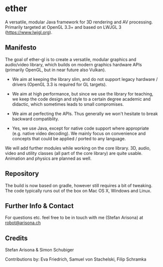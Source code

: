 ether
=====

A versatile, modular Java framework for 3D rendering and AV processing. Primarily targeted at OpenGL 3.3+ and based on LWJGL 3 (https://www.lwjgl.org).

Manifesto
---------

The goal of ether-gl is to create a versatile, modular graphics and audio/video library, which builds on modern graphics hardware APIs (primarily OpenGL, but in near future also Vulkan). 

* We aim at keeping the library slim, and do not support legacy hardware / drivers (OpenGL 3.3 is required for GL targets). 

* We aim at high performance, but since we use the library for teaching, we keep the code design and style to a certain degree academic and didactic, which sometimes leads to small compromises. 

* We aim at perfecting the APIs. Thus generally we won't hesitate to break backward compatiblity.

* Yes, we use Java, except for native code support where appropriate (e.g. native video decoding). We mainly focus on convenience and concepts that could be applied / ported to any language.

We will add further modules while working on the core library. 3D, audio, video and utility classes (all part of the core library) are quite usable. Animation and physics are planned as well.


Repository
----------

The build is now based on gradle, however still requires a bit of tweaking. The code typically runs out of the box on Mac OS X, Windows and Linux.


Further Info & Contact
----------------------

For questions etc. feel free to be in touch with me (Stefan Arisona) at robot@arisona.ch


Credits
-------

Stefan Arisona & Simon Schubiger

Contributions by: Eva Friedrich, Samuel von Stachelski, Filip Schramka
